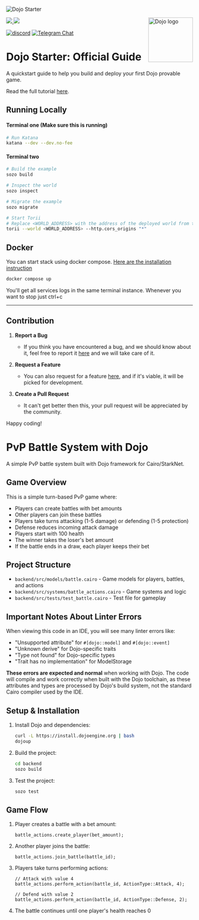 ![Dojo Starter](./assets/cover.png)

<picture>
  <source media="(prefers-color-scheme: dark)" srcset=".github/mark-dark.svg">
  <img alt="Dojo logo" align="right" width="120" src=".github/mark-light.svg">
</picture>

<a href="https://x.com/ohayo_dojo">
<img src="https://img.shields.io/twitter/follow/dojostarknet?style=social"/>
</a>
<a href="https://github.com/dojoengine/dojo/stargazers">
<img src="https://img.shields.io/github/stars/dojoengine/dojo?style=social"/>
</a>

[![discord](https://img.shields.io/badge/join-dojo-green?logo=discord&logoColor=white)](https://discord.com/invite/dojoengine)
[![Telegram Chat][tg-badge]][tg-url]

[tg-badge]: https://img.shields.io/endpoint?color=neon&logo=telegram&label=chat&style=flat-square&url=https%3A%2F%2Ftg.sumanjay.workers.dev%2Fdojoengine
[tg-url]: https://t.me/dojoengine

# Dojo Starter: Official Guide

A quickstart guide to help you build and deploy your first Dojo provable game.

Read the full tutorial [here](https://dojoengine.org/tutorial/dojo-starter).

## Running Locally

#### Terminal one (Make sure this is running)

```bash
# Run Katana
katana --dev --dev.no-fee
```

#### Terminal two

```bash
# Build the example
sozo build

# Inspect the world
sozo inspect

# Migrate the example
sozo migrate

# Start Torii
# Replace <WORLD_ADDRESS> with the address of the deployed world from the previous step
torii --world <WORLD_ADDRESS> --http.cors_origins "*"
```

## Docker
You can start stack using docker compose. [Here are the installation instruction](https://docs.docker.com/engine/install/)

```bash
docker compose up
```
You'll get all services logs in the same terminal instance. Whenever you want to stop just ctrl+c

---

## Contribution

1. **Report a Bug**

    - If you think you have encountered a bug, and we should know about it, feel free to report it [here](https://github.com/dojoengine/dojo-starter/issues) and we will take care of it.

2. **Request a Feature**

    - You can also request for a feature [here](https://github.com/dojoengine/dojo-starter/issues), and if it's viable, it will be picked for development.

3. **Create a Pull Request**
    - It can't get better then this, your pull request will be appreciated by the community.

Happy coding!

# PvP Battle System with Dojo

A simple PvP battle system built with Dojo framework for Cairo/StarkNet.

## Game Overview

This is a simple turn-based PvP game where:

- Players can create battles with bet amounts
- Other players can join these battles
- Players take turns attacking (1-5 damage) or defending (1-5 protection)
- Defense reduces incoming attack damage
- Players start with 100 health
- The winner takes the loser's bet amount
- If the battle ends in a draw, each player keeps their bet

## Project Structure

- `backend/src/models/battle.cairo` - Game models for players, battles, and actions
- `backend/src/systems/battle_actions.cairo` - Game systems and logic
- `backend/src/tests/test_battle.cairo` - Test file for gameplay

## Important Notes About Linter Errors

When viewing this code in an IDE, you will see many linter errors like:
- "Unsupported attribute" for `#[dojo::model]` and `#[dojo::event]`
- "Unknown derive" for Dojo-specific traits
- "Type not found" for Dojo-specific types
- "Trait has no implementation" for ModelStorage

**These errors are expected and normal** when working with Dojo. The code will compile and work correctly when built with the Dojo toolchain, as these attributes and types are processed by Dojo's build system, not the standard Cairo compiler used by the IDE.

## Setup & Installation

1. Install Dojo and dependencies:
   ```bash
   curl -L https://install.dojoengine.org | bash
   dojoup
   ```

2. Build the project:
   ```bash
   cd backend
   sozo build
   ```

3. Test the project:
   ```bash
   sozo test
   ```

## Game Flow

1. Player creates a battle with a bet amount:
   ```cairo
   battle_actions.create_player(bet_amount);
   ```

2. Another player joins the battle:
   ```cairo
   battle_actions.join_battle(battle_id);
   ```

3. Players take turns performing actions:
   ```cairo
   // Attack with value 4
   battle_actions.perform_action(battle_id, ActionType::Attack, 4);
   
   // Defend with value 2
   battle_actions.perform_action(battle_id, ActionType::Defense, 2);
   ```

4. The battle continues until one player's health reaches 0
